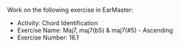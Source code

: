 Work on the following exercise in EarMaster:
- Activity: Chord Identification
- Exercise Name: Maj7, maj7(b5) & maj7(#5) - Ascending
- Exercise Number: 16.1
